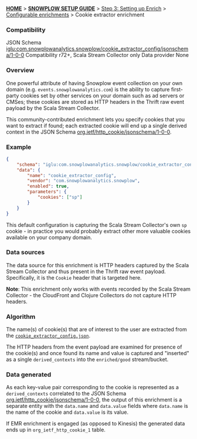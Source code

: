 <a name="top" />

[**HOME**](Home) > [**SNOWPLOW SETUP GUIDE**](Setting-up-Snowplow) > [Step 3: Setting up Enrich](Setting-up-enrich) > [Configurable enrichments](Configurable-enrichments) > Cookie extractor enrichment

### Compatibility

JSON Schema   [iglu:com.snowplowanalytics.snowplow/cookie_extractor_config/jsonschema/1-0-0][schema]
Compatibility r72+, Scala Stream Collector only
Data provider None

### Overview

One powerful attribute of having Snowplow event collection on your own domain (e.g. `events.snowplowanalytics.com`) is the ability to capture first-party cookies set by other services on your domain such as ad servers or CMSes; these cookies are stored as HTTP headers in the Thrift raw event payload by the Scala Stream Collector.

This community-contributed enrichment lets you specify cookies that you want to extract if found; each extracted cookie will end up a single derived context in the JSON Schema [org.ietf/http_cookie/jsonschema/1-0-0][http-cookie-schema].

### Example

```json
{
	"schema": "iglu:com.snowplowanalytics.snowplow/cookie_extractor_config/jsonschema/1-0-0",
	"data": {
		"name": "cookie_extractor_config",
		"vendor": "com.snowplowanalytics.snowplow",
		"enabled": true,
		"parameters": {
			"cookies": ["sp"]
		}
	}
}
```

This default configuration is capturing the Scala Stream Collector's own `sp` cookie - in practice you would probably extract other more valuable cookies available on your company domain.

### Data sources

The data source for this enrichment is HTTP headers captured by the Scala Stream Collector and thus present in the Thrift raw event payload. Specifically, it is the `Cookie` header that is targeted here.

**Note**: This enrichment only works with events recorded by the Scala Stream Collector - the CloudFront and Clojure Collectors do not capture HTTP headers.

### Algorithm

The name(s) of cookie(s) that are of interest to the user are extracted from the [`cookie_extractor_config.json`](https://github.com/snowplow/snowplow/blob/master/3-enrich/config/enrichments/cookie_extractor_config.json).

The HTTP headers from the event payload are examined for presence of the cookie(s) and once found its name and value is captured and "inserted" as a single `derived_contexts` into the `enriched/good` stream/bucket.

### Data generated

As each key-value pair corresponding to the cookie is represented as a `derived_contexts` correlated to the JSON Schema [org.ietf/http_cookie/jsonschema/1-0-0][http-cookie-schema], the output of this enrichment is a separate entity with the `data.name` and `data.value` fields where `data.name` is the name of the cookie and `data.value` is its value.

If EMR enrichment is engaged (as opposed to Kinesis) the generated data ends up in `org_ietf_http_cookie_1` table.


[schema]: http://iglucentral.com/schemas/com.snowplowanalytics.snowplow/cookie_extractor_config/jsonschema/1-0-0
[http-cookie-schema]: http://iglucentral.com/schemas/org.ietf/http_cookie/jsonschema/1-0-0
